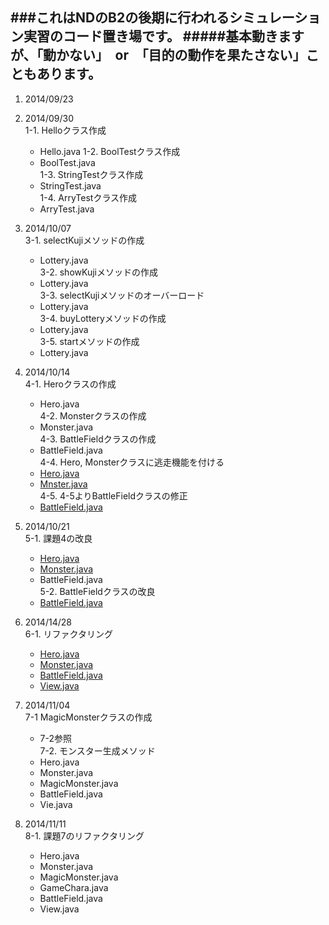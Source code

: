 ###これはNDのB2の後期に行われるシミュレーション実習のコード置き場です。
#####基本動きますが、「動かない」　or　「目的の動作を果たさない」こともあります。
---------------------------------------------------------

1. 2014/09/23  

2. 2014/09/30  
  1-1. Helloクラス作成
    * Hello.java
  1-2. BoolTestクラス作成  
    * BoolTest.java  
  1-3. StringTestクラス作成  
    * StringTest.java  
  1-4. ArryTestクラス作成  
    * ArryTest.java  

3. 2014/10/07  
  3-1. selectKujiメソッドの作成  
    * Lottery.java  
  3-2. showKujiメソッドの作成  
    * Lottery.java  
  3-3. selectKujiメソッドのオーバーロード  
    * Lottery.java  
  3-4. buyLotteryメソッドの作成  
    * Lottery.java  
  3-5. startメソッドの作成  
    * Lottery.java  

4. 2014/10/14  
  4-1. Heroクラスの作成  
    * Hero.java  
  4-2. Monsterクラスの作成  
    * Monster.java  
  4-3. BattleFieldクラスの作成  
    * BattleField.java  
  4-4. Hero, Monsterクラスに逃走機能を付ける  
    * [Hero.java](../blob/master/10_14/src/game/rpg/Hero.java)  
    * [Mnster.java](../blob/master/10_14/src/game/rpg/Monster.java)  
  4-5. 4-5よりBattleFieldクラスの修正  
    * [BattleField.java](../blob/master/10_14/src/game/rpg/BattleField.java)  

5. 2014/10/21  
  5-1. 課題4の改良  
    * [Hero.java](../blob/master/10_21/src/game/rpg/Hero.java)  
    * [Monster.java](../blob/master/10_21/src/game/rpg/Mosnter.java)  
    * BattleField.java  
  5-2. BattleFieldクラスの改良  
    * [BattleField.java](../blob/master/10_21/src/game/rpg/BattleField.java)  

6. 2014/14/28  
  6-1. リファクタリング  
    * [Hero.java](../blob/master/10_28/src/game/rpg/Hero.java)  
    * [Monster.java](../blob/master/10_28/src/game/rpg/Monster.java)  
    * [BattleField.java](../blob/master/10_28/src/game/rpg/BattleField.java)  
    * [View.java](../blob/master/10_28/src/game/rpg/View.java)  

7. 2014/11/04  
  7-1 MagicMonsterクラスの作成  
    * 7-2参照  
  7-2. モンスター生成メソッド  
    * Hero.java  
    * Monster.java  
    * MagicMonster.java  
    * BattleField.java  
    * Vie.java  

8. 2014/11/11  
  8-1. 課題7のリファクタリング  
    * Hero.java  
    * Monster.java  
    * MagicMonster.java  
    * GameChara.java  
    * BattleField.java  
    * View.java  